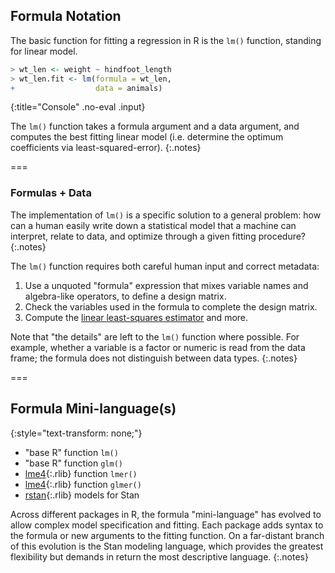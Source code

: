 ---
---

## Formula Notation

The basic function for fitting a regression in R is the `lm()` function,
standing for linear model.



~~~r
> wt_len <- weight ~ hindfoot_length
> wt_len.fit <- lm(formula = wt_len,
+                  data = animals)
~~~
{:title="Console" .no-eval .input}


The `lm()` function takes a formula argument and a data argument, and computes
the best fitting linear model (i.e. determine the optimum coefficients via
least-squared-error).
{:.notes}

===

### Formulas + Data

The implementation of `lm()` is a specific solution to a general problem: how
can a human easily write down a statistical model that a machine can interpret,
relate to data, and optimize through a given fitting procedure?
{:.notes}

The `lm()` function requires both careful human input and correct metadata:

1. Use a unquoted "formula" expression that mixes variable names and
algebra-like operators, to define a design matrix.
1. Check the variables used in the formula to complete the design matrix.
1. Compute the [linear least-squares
estimator](https://en.wikipedia.org/wiki/Linear_least_squares_(mathematics)) and
more.

Note that "the details" are left to the `lm()` function where possible. For
example, whether a variable is a factor or numeric is read from the data frame;
the formula does not distinguish between data types.
{:.notes}

===

## Formula Mini-language(s)
{:style="text-transform: none;"}

- "base R" function `lm()`
- "base R" function `glm()`
- [lme4](){:.rlib} function `lmer()`
- [lme4](){:.rlib} function `glmer()`
- [rstan](){:.rlib} models for Stan

Across different packages in R, the formula "mini-language" has evolved to
allow complex model specification and fitting. Each package adds syntax to the
formula or new arguments to the fitting function. On a far-distant branch of
this evolution is the Stan modeling language, which provides the greatest
flexibility but demands in return the most descriptive language.
{:.notes}
